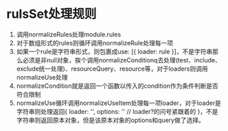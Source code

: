 # rulsSet处理规则
1. 调用normalizeRules处理module.rules
2. 对于数组形式的rules则循环调用normalizeRule处理每一项
3. 如果一个rule是字符串形式，则包裹成use: [{ loader: rule }]，不是字符串那么必须是非null对象，挨个调用normalizeConditionq去处理(test、include、exclude统一处理)、resourceQuery、resource等，对于loaders则调用normalizeUse处理
4. normalizeCondition就是返回一个函数以传入的condition作为条件判断是否符合限制
5. normalizeUse循环调用normalizeUseItem处理每一项loader，对于loader是字符串则处理返回{ loader: '', options: '' // loader?的问号紧跟着的 }，不是字符串则返回原本对象，但是该原本对象的options和query做了选择。
